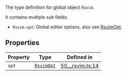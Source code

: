 The type definition for global object `Rsvim`.

It contains multiple sub fields:

- `Rsvim.opt`: Global editor options, also see [RsvimOpt](RsvimOpt.md).

## Properties

| Property | Type | Defined in |
| ------ | ------ | ------ |
| `opt` | [`RsvimOpt`](RsvimOpt.md) | [50\_\_rsvim.ts:14](https://github.com/rsvim/rsvim/blob/da6cb2835f7e9733f9b461f7ea97a3d7e0734465/src/js/runtime/50__rsvim.ts#L14) |
